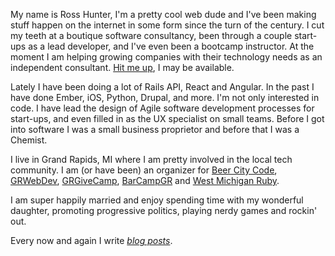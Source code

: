 My name is Ross Hunter, I'm a pretty cool web dude and I've been making stuff happen on the internet in some form since the turn of the century. I cut my teeth at a boutique software consultancy, been through a couple start-ups as a lead developer, and I've even been a bootcamp instructor. At the moment I am helping growing companies with their technology needs as an independent consultant. <a href="mailto:ross-hunter@ross-hunter.com">Hit me up</a>, I may be available.

Lately I have been doing a lot of Rails API, React and Angular. In the past I have done Ember, iOS, Python, Drupal, and more. I'm not only interested in code. I have lead the design of Agile software development processes for start-ups, and even filled in as the UX specialist on small teams. Before I got into software I was a small business proprietor and before that I was a Chemist.

I live in Grand Rapids, MI where I am pretty involved in the local tech community. I am (or have been) an organizer for <a target="_blank" href="http://beercitycode.com">Beer City Code</a>, <a target="_blank" href="http://grwebdev.org">GRWebDev</a>, <a target="_blank" href="http://grgivecamp.org">GRGiveCamp</a>, <a target="_blank" href="http://barcampgr.org">BarCampGR</a> and <a target="_blank" href="http://meetup.com/mi-ruby">West Michigan Ruby</a>.

I am super happily married and enjoy spending time with my wonderful daughter, promoting progressive politics, playing nerdy games and rockin' out.

Every now and again I write _<a href="/blog">blog posts</a>_.
